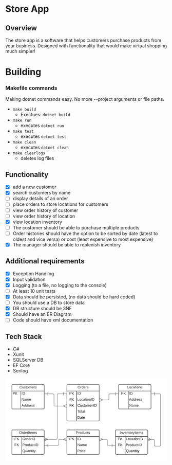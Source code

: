 # Store App
## Overview
The store app is a software that helps customers purchase products from your business. Designed with functionality that would make virtual shopping much simpler!

# Building

### Makefile commands
Making dotnet commands easy. No more --project arguments or file paths.
- `make build`
    - Exectues: `dotnet build`
- `make run`
    - executes `dotnet run`
- `make test`
    - executes `detnet test`
- `make clean`
    - executes `dotnet clean`
- `make clearlogs`
    - deletes log files

## Functionality
- [x] add a new customer
- [x] search customers by name
- [ ] display details of an order
- [ ] place orders to store locations for customers
- [ ] view order history of customer
- [ ] view order history of location
- [x] view location inventory
- [ ] The customer should be able to purchase multiple products
- [ ] Order histories should have the option to be sorted by date (latest to oldest and vice versa) or cost (least expensive to most expensive)
- [x] The manager should be able to replenish inventory

## Additional requirements
- [x] Exception Handling
- [x] Input validation
- [x] Logging (to a file, no logging to the console)
- [ ] At least 10 unit tests
- [x] Data should be persisted, (no data should be hard coded)
- [ ] You should use a DB to store data
- [x] DB structure should be 3NF
- [x] Should have an ER Diagram
- [ ] Code should have xml documentation

## Tech Stack
- C#
- Xunit
- SQLServer DB
- EF Core
- Serilog

![ER Diagram](https://github.com/210503-Reston-NET/Ruffner-Garrett-P0/blob/master/DB/P0_ERD.png)
